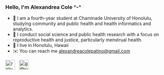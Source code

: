 ### Hello, I'm Alexandrea Cole ^-^
- 🏥 I am a fourth-year student at Chaminade University of Honolulu, studying community and public health and health informatics and analytics.
- 🩷 I conduct social science and public health research with a focus on reproductive health and justice, particularly menstrual health.
- 🌺 I live in Honolulu, Hawaii
- ✉️ You can reach me alexandreacolepatino@gmail.com

<img align="left" alt="rstudio" width="30px" style="padding-right:10px;" src="https://cdn.jsdelivr.net/gh/devicons/devicon/icons/rstudio/rstudio-original.svg" />
<img align="left" alt="github" width="30px" style="padding-right:10px;" src="https://cdn.jsdelivr.net/gh/devicons/devicon/icons/github/github-original.svg" />
<br />
